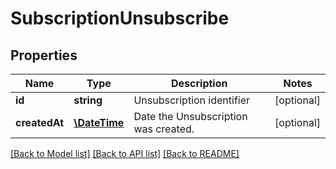 # SubscriptionUnsubscribe

## Properties
Name | Type | Description | Notes
------------ | ------------- | ------------- | -------------
**id** | **string** | Unsubscription identifier | [optional] 
**createdAt** | [**\DateTime**](\DateTime.md) | Date the Unsubscription was created. | [optional] 

[[Back to Model list]](../README.md#documentation-for-models) [[Back to API list]](../README.md#documentation-for-api-endpoints) [[Back to README]](../README.md)


